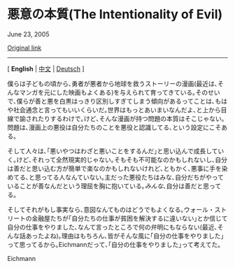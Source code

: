 悪意の本質(The Intentionality of Evil)
==========================

June 23, 2005

[Original link](http://www.aaronsw.com/weblog/intentionalevil)

* * * * *

[ **English** | [中文](http://aaronsw.com/weblog/intentionalevil.zh) |
[Deutsch](http://aaronsw.com/weblog/intentionalevil.de) ]

<!--
As children we’re fed a steady diet of comic books (and now, movies
based off of them) in which brave heros save the planet from evil
people. It’s become practically conventional wisdom that such stories
wrongly make the line between good and evil too clear — the world is
more nuanced than that, we’re told — but this isn’t actually the problem
with these stories. The problem is that the villains *know* they’re
evil.
-->
僕らは子どもの頃から､勇者が悪者から地球を救うストーリーの漫画(最近は､そんなマンガを元にした映画もよくある)を与えられて育ってきている｡そのせいで､僕らが善と悪を白黒はっきり区別しすぎてしまう傾向があるってことは､もはや社会通念と言ってもいいくらいだ｡世界はもっとあいまいなんだよ､と上から目線で諭されたりするわけで｡けど､そんな漫画が持つ問題の本質はそこじゃない｡問題は､漫画上の悪役は自分たちのことを悪役と認識してる､という設定にこそある｡

<!--
And people really grow up thinking things work this way: evil people
intentionally do evil things. But this just doesn’t happen. Nobody
thinks they’re doing evil — maybe because it’s just impossible to be
intentionally evil, maybe because it’s easier and more effective to
convince yourself you’re good — but every major villain had some
justification to explain why what they were doing was good. *Everybody*
thinks they’re good.
-->
そして人々は､｢悪いやつはわざと悪いことをするんだ｣と思い込んで成長していく｡けど､それって全然現実的じゃない｡そもそも不可能なのかもしれないし､自分は善だと思い込む方が簡単で楽なのかもしれないけれど､ともかく､悪事に手を染めてる､と思ってる人なんていない｡主だった悪役たちはみな､自分だちがやっていることが善なんだという理屈を胸に抱いている｡*みんな*､自分は善だと思ってる｡

<!--
And if that’s the case, then intentionality doesn’t really matter. It’s
no defense to say (to take a recently famous example) that New York
bankers were just doing their jobs, convinced that they were helping the
poor or something, because everybody thinks they’re just doing their
jobs; Eichmann thought he was just doing his job.
-->
そしてそれがもし事実なら､意図なんてものはどうでもよくなる｡ウォール・ストリートの金融屋たちが｢自分たちの仕事が貧困を解決するに違いない｣とか信じて自分の仕事をやりました､なんて言ったところで何の弁明にもならない(最近､そんな話あったよね)｡理由はもちろん､皆がそんな風に｢自分の仕事をやりました｣って思ってるから｡Eichmannだって､｢自分の仕事をやりました｣って考えてた｡

<!--
Eichmann, of course, is the right example because it was Hannah Arendt’s
book *Eichmann in Jerusalem: A Report on the Banality of Evil* that is
famously cited for this thesis. Eichmann, like almost all terrorists and
killers, was by our standards a perfectly normal and healthy guy doing
what he thought were perfectly reasonable things.
-->
Eichmann

<!--
And if that normal guy could do it, so could we. And while we could
argue who’s worse — them or us — it’s a pointless game since its *our*
actions that we’re responsible for. And looking around, there’s no
shortage of monstrous crimes that we’ve committed.
-->

<!--
So the next time you mention one to someone and they reply “yes, but we
did with a good intent” explain to them that’s no defense; the only
people who don’t are characters in comic books.
-->